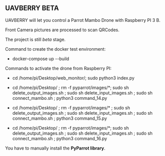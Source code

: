 ## UAVBERRY BETA

UAVBERRY will let you control a Parrot Mambo Drone with Raspberry PI 3 B.

Front Camera pictures are processed to scan QRCodes.

The project is still *beta* stage.

Command to create the docker test environment:
* docker-compose up --build

Commands to activate the drone from Raspberry PI:

* cd /home/pi/Desktop/web_monitor/; sudo python3 index.py

* cd /home/pi/Desktop/ ; rm -f pyparrot/images/*; sudo sh delete_output_images.sh ; sudo sh delete_input_images.sh ; sudo sh connect_mambo.sh ; python3 command_14.py

* cd /home/pi/Desktop/ ; rm -f pyparrot/images/* ; sudo sh delete_output_images.sh ; sudo sh delete_input_images.sh ; sudo sh connect_mambo.sh ; python3 command_15.py
* cd /home/pi/Desktop/ ; rm -f pyparrot/images/*; sudo sh delete_output_images.sh ; sudo sh delete_input_images.sh ; sudo sh connect_mambo.sh ; python3 command_16.py

You have to manually install the **PyParrot library**.
